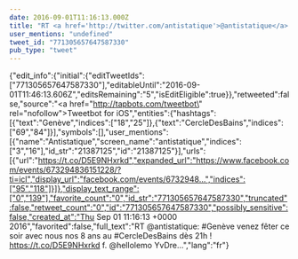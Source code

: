 ```yaml
---
date: 2016-09-01T11:16:13.000Z
title: "RT <a href='http://twitter.com/antistatique'>@antistatique</a>: #Genève venez fêter ce soir avec nous nos 8 ans au #CercleDesBains dès 21h ! https://t.co/D5E9NHxrkd f. <a href='http://twitter.com/hellolemo'>@hellolemo</a> YvDre…″"
user_mentions: "undefined"
tweet_id: "771305657647587330"
pub_type: "tweet"
---
```

{"edit_info":{"initial":{"editTweetIds":["771305657647587330"],"editableUntil":"2016-09-01T11:46:13.606Z","editsRemaining":"5","isEditEligible":true}},"retweeted":false,"source":"<a href=\"http://tapbots.com/tweetbot\" rel=\"nofollow\">Tweetbot for iΟS</a>","entities":{"hashtags":[{"text":"Genève","indices":["18","25"]},{"text":"CercleDesBains","indices":["69","84"]}],"symbols":[],"user_mentions":[{"name":"Antistatique","screen_name":"antistatique","indices":["3","16"],"id_str":"21387125","id":"21387125"}],"urls":[{"url":"https://t.co/D5E9NHxrkd","expanded_url":"https://www.facebook.com/events/673294836151228/?ti=icl","display_url":"facebook.com/events/6732948…","indices":["95","118"]}]},"display_text_range":["0","139"],"favorite_count":"0","id_str":"771305657647587330","truncated":false,"retweet_count":"0","id":"771305657647587330","possibly_sensitive":false,"created_at":"Thu Sep 01 11:16:13 +0000 2016","favorited":false,"full_text":"RT @antistatique: #Genève venez fêter ce soir avec nous nos 8 ans au #CercleDesBains dès 21h ! https://t.co/D5E9NHxrkd f. @hellolemo YvDre…","lang":"fr"}
